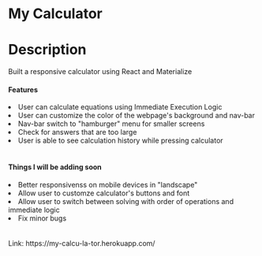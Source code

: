 # My Calculator

# Description

Built a responsive calculator using React and Materialize 


<h4>Features</h4>
<li>User can calculate equations using Immediate Execution Logic</li>
<li>User can customize the color of the webpage's background and nav-bar</li>
<li>Nav-bar switch to "hamburger" menu for smaller screens</li>
<li>Check for answers that are too large</li>
<li>User is able to see calculation history while pressing calculator</li>
<br />
<h4>Things I will be adding soon</h4>
<li>Better responsivenss on mobile devices in "landscape"</li>
<li>Allow user to customze calculator's buttons and font</li>
<li>Allow user to switch between solving with order of operations and immediate logic</li>
<li>Fix minor bugs</li>


<br />
<br />
Link: https://my-calcu-la-tor.herokuapp.com/




